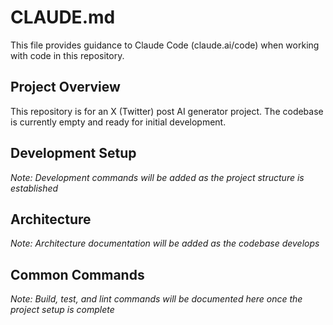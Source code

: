# CLAUDE.md

This file provides guidance to Claude Code (claude.ai/code) when working with code in this repository.

## Project Overview

This repository is for an X (Twitter) post AI generator project. The codebase is currently empty and ready for initial development.

## Development Setup

*Note: Development commands will be added as the project structure is established*

## Architecture

*Note: Architecture documentation will be added as the codebase develops*

## Common Commands

*Note: Build, test, and lint commands will be documented here once the project setup is complete*